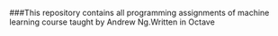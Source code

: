 ###This repository contains all programming assignments of machine learning course taught by Andrew Ng.Written in Octave
